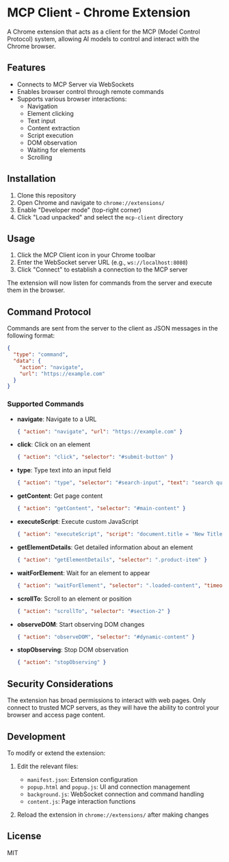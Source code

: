 # MCP Client - Chrome Extension

A Chrome extension that acts as a client for the MCP (Model Control Protocol) system, allowing AI models to control and interact with the Chrome browser.

## Features

- Connects to MCP Server via WebSockets
- Enables browser control through remote commands
- Supports various browser interactions:
  - Navigation
  - Element clicking
  - Text input
  - Content extraction
  - Script execution
  - DOM observation
  - Waiting for elements
  - Scrolling

## Installation

1. Clone this repository
2. Open Chrome and navigate to `chrome://extensions/`
3. Enable "Developer mode" (top-right corner)
4. Click "Load unpacked" and select the `mcp-client` directory

## Usage

1. Click the MCP Client icon in your Chrome toolbar
2. Enter the WebSocket server URL (e.g., `ws://localhost:8080`)
3. Click "Connect" to establish a connection to the MCP server

The extension will now listen for commands from the server and execute them in the browser.

## Command Protocol

Commands are sent from the server to the client as JSON messages in the following format:

```json
{
  "type": "command",
  "data": {
    "action": "navigate",
    "url": "https://example.com"
  }
}
```

### Supported Commands

- **navigate**: Navigate to a URL
  ```json
  { "action": "navigate", "url": "https://example.com" }
  ```

- **click**: Click on an element
  ```json
  { "action": "click", "selector": "#submit-button" }
  ```

- **type**: Type text into an input field
  ```json
  { "action": "type", "selector": "#search-input", "text": "search query" }
  ```

- **getContent**: Get page content
  ```json
  { "action": "getContent", "selector": "#main-content" }
  ```

- **executeScript**: Execute custom JavaScript
  ```json
  { "action": "executeScript", "script": "document.title = 'New Title';" }
  ```

- **getElementDetails**: Get detailed information about an element
  ```json
  { "action": "getElementDetails", "selector": ".product-item" }
  ```

- **waitForElement**: Wait for an element to appear
  ```json
  { "action": "waitForElement", "selector": ".loaded-content", "timeout": 5000 }
  ```

- **scrollTo**: Scroll to an element or position
  ```json
  { "action": "scrollTo", "selector": "#section-2" }
  ```

- **observeDOM**: Start observing DOM changes
  ```json
  { "action": "observeDOM", "selector": "#dynamic-content" }
  ```

- **stopObserving**: Stop DOM observation
  ```json
  { "action": "stopObserving" }
  ```

## Security Considerations

The extension has broad permissions to interact with web pages. Only connect to trusted MCP servers, as they will have the ability to control your browser and access page content.

## Development

To modify or extend the extension:

1. Edit the relevant files:
   - `manifest.json`: Extension configuration
   - `popup.html` and `popup.js`: UI and connection management
   - `background.js`: WebSocket connection and command handling
   - `content.js`: Page interaction functions

2. Reload the extension in `chrome://extensions/` after making changes

## License

MIT 